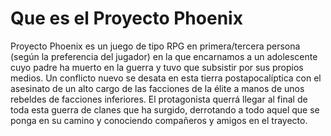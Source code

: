 # Que es el Proyecto Phoenix
Proyecto Phoenix es un juego de tipo RPG en primera/tercera persona (según la preferencia del jugador) en la que encarnamos a un adolescente cuyo padre ha muerto en la guerra y tuvo que subsistir por sus propios medios. Un conflicto nuevo se desata en esta tierra postapocalíptica con el asesinato de un alto cargo de las facciones de la élite a manos de unos rebeldes de facciones inferiores. El protagonista querrá llegar al final de toda esta guerra de clanes que ha surgido, derrotando a todo aquel que se ponga en su camino y conociendo compañeros y amigos en el trayecto.
